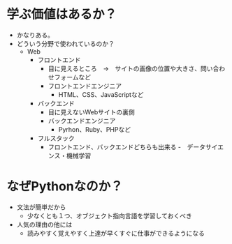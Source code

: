 # 学ぶ価値はあるか？
- かなりある。
- どういう分野で使われているのか？
  - Web
    - フロントエンド
      - 目に見えるところ　→　サイトの画像の位置や大きさ、問い合わせフォームなど
      - フロントエンドエンジニア
        - HTML、CSS、JavaScriptなど
    - バックエンド
      - 目に見えないWebサイトの裏側
      - バックエンドエンジニア
        - Pyrhon、Ruby、PHPなど
    - フルスタック
      - フロントエンド、バックエンドどちらも出来る
  -　データサイエンス・機械学習

# なぜPythonなのか？
- 文法が簡単だから
  - 少なくとも１つ、オブジェクト指向言語を学習しておくべき
- 人気の理由の他には
  - 読みやすく覚えやすく上達が早くすぐに仕事ができるようになる
